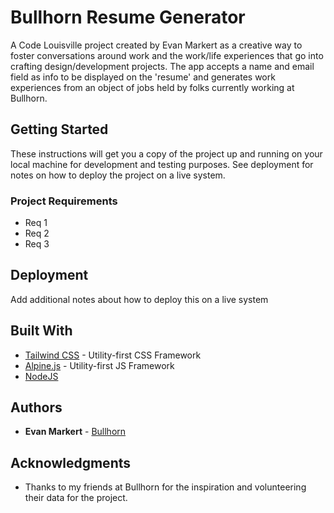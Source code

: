 # Bullhorn Resume Generator

A Code Louisville project created by Evan Markert as a creative way to foster conversations around work and the work/life experiences that go into crafting design/development projects. The app accepts a name and email field as info to be displayed on the 'resume' and generates work experiences from an object of jobs held by folks currently working at Bullhorn. 

## Getting Started

These instructions will get you a copy of the project up and running on your local machine for development and testing purposes. See deployment for notes on how to deploy the project on a live system.

### Project Requirements

* Req 1
* Req 2
* Req 3


## Deployment

Add additional notes about how to deploy this on a live system


## Built With

* [Tailwind CSS](http://www.tailwindcss.com/) - Utility-first CSS Framework
* [Alpine.js](https://github.com/alpinejs/alpine/) - Utility-first JS Framework
* [NodeJS](https://nodejs.org/) 

## Authors

* **Evan Markert** - [Bullhorn](https://bullhorncreative.com)


## Acknowledgments

* Thanks to my friends at Bullhorn for the inspiration and volunteering their data for the project. 

